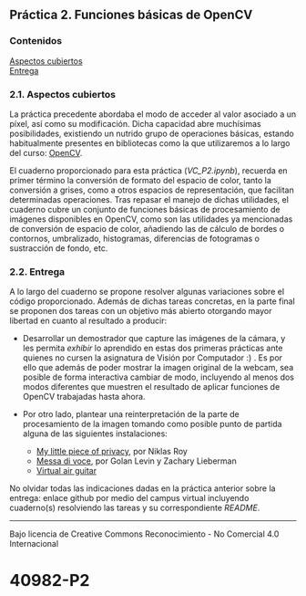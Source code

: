 ## Práctica 2. Funciones básicas de OpenCV

### Contenidos

[Aspectos cubiertos](#21-aspectos-cubiertos)  
[Entrega](#22-entrega)  

### 2.1. Aspectos cubiertos

La práctica precedente abordaba el modo de acceder al valor asociado a un píxel, así como su modificación. Dicha capacidad abre muchísimas posibilidades, existiendo un nutrido grupo de operaciones básicas, estando habitualmente presentes en bibliotecas como la que utilizaremos a lo largo del curso: [OpenCV](https://opencv.org).

El cuaderno proporcionado para esta práctica (*VC_P2.ipynb*), recuerda en primer término la conversión de formato del espacio de color, tanto la conversión a grises, como a otros espacios de representación, que facilitan determinadas operaciones. Tras repasar el manejo de dichas utilidades, el cuaderno cubre un conjunto de funciones básicas de procesamiento de imágenes disponibles en OpenCV, como son las utilidades ya mencionadas de conversión de espacio de color, añadiendo las de cálculo de bordes o contornos, umbralizado, histogramas, diferencias de fotogramas o sustracción de fondo, etc.

### 2.2. Entrega

A lo largo del cuaderno se propone resolver algunas variaciones sobre el código proporcionado. Además de dichas tareas concretas, en la parte final se proponen dos tareas con un objetivo más abierto otorgando mayor libertad en cuanto al resultado a producir:

- Desarrollar un demostrador que capture las imágenes de la cámara, y les permita *exhibir* lo aprendido en estas dos primeras prácticas ante quienes no cursen la asignatura de Visión por Computador :) . Es por ello que además de poder mostrar la imagen original de la webcam, sea posible de forma interactiva cambiar de modo, incluyendo al menos dos modos diferentes que muestren el resultado de aplicar funciones de OpenCV trabajadas hasta ahora.

- Por otro lado, plantear una reinterpretación de la parte de procesamiento de la imagen tomando como posible punto de partida alguna de las siguientes instalaciones:

  - [My little piece of privacy](https://www.niklasroy.com/project/88/my-little-piece-of-privacy), por Niklas Roy   
  - [Messa di voce](https://youtu.be/GfoqiyB1ndE?feature=shared), por Golan Levin y Zachary Lieberman
  - [Virtual air guitar](https://youtu.be/FIAmyoEpV5c?feature=shared)

No olvidar todas las indicaciones dadas en la práctica anterior sobre la entrega: enlace github por medio del campus virtual incluyendo cuaderno(s) resolviendo las tareas y su correspondiente *README*.

***
Bajo licencia de Creative Commons Reconocimiento - No Comercial 4.0 Internacional
# 40982-P2
